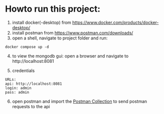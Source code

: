 # Howto run this project:

1. install docker(-desktop) from https://www.docker.com/products/docker-desktop/
2. install postman from https://www.postman.com/downloads/
3. open a shell, navigate to project folder and run:

```shell
docker compose up -d
```

4. to view the mongodb gui: open a browser and navigate to http://localhost:8081

5. credentials

```shell
URLs:
api: http://localhost:8081
login: admin
pass: admin
```

6. open postman and import the [Postman Collection](https://raw.githubusercontent.com/3x3cut0r/ProjektDatenbankNoSQL/main/ProjectDatabaseNoSQL.postman_collection.json?token=GHSAT0AAAAAACAIX4H2BROOJ75DQ7VPL3VGZBD5FZA) to send postman requests to the api
